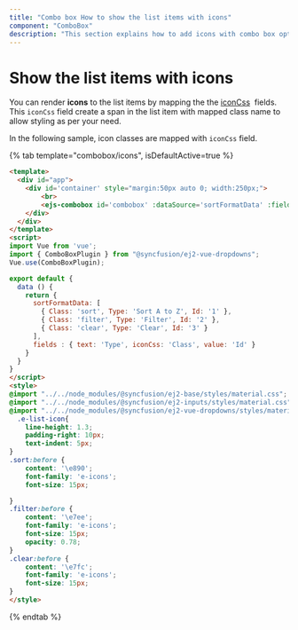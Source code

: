```yaml
---
title: "Combo box How to show the list items with icons"
component: "ComboBox"
description: "This section explains how to add icons with combo box options."
---
```


# Show the list items with icons

You can render **icons** to the list items by mapping the
the [iconCss](../../api/combo-box/#fields) &nbsp;fields.
This `iconCss` field create a span in the list item with mapped class name
to allow styling as per your need.

In the following sample, icon classes are mapped with `iconCss` field.

{% tab template="combobox/icons", isDefaultActive=true %}

```html
<template>
  <div id="app">
    <div id='container' style="margin:50px auto 0; width:250px;">
        <br>
        <ejs-combobox id='combobox' :dataSource='sortFormatData' :fields='fields' placeholder='Select a format'></ejs-combobox>
    </div>
  </div>
</template>
<script>
import Vue from 'vue';
import { ComboBoxPlugin } from "@syncfusion/ej2-vue-dropdowns";
Vue.use(ComboBoxPlugin);

export default {
  data () {
    return {
      sortFormatData: [
        { Class: 'sort', Type: 'Sort A to Z', Id: '1' },
        { Class: 'filter', Type: 'Filter', Id: '2' },
        { Class: 'clear', Type: 'Clear', Id: '3' }
      ],
      fields : { text: 'Type', iconCss: 'Class', value: 'Id' }
    }
  }
}
</script>
<style>
@import "../../node_modules/@syncfusion/ej2-base/styles/material.css";
@import "../../node_modules/@syncfusion/ej2-inputs/styles/material.css";
@import "../../node_modules/@syncfusion/ej2-vue-dropdowns/styles/material.css";
  .e-list-icon{
    line-height: 1.3;
    padding-right: 10px;
    text-indent: 5px;
}
.sort:before {
    content: '\e890';
    font-family: 'e-icons';
    font-size: 15px;

}
.filter:before {
    content: '\e7ee';
    font-family: 'e-icons';
    font-size: 15px;
    opacity: 0.78;
}
.clear:before {
    content: '\e7fc';
    font-family: 'e-icons';
    font-size: 15px;
}
</style>
```

{% endtab %}